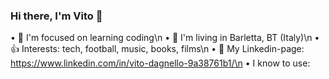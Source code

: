 ### Hi there, I'm Vito 👋

• 🎯 I'm focused on learning coding\n
• 🏡 I'm living in Barletta, BT (Italy)\n
• 👍 Interests: tech, football, music, books, films\n
• 🔗 My Linkedin-page: https://www.linkedin.com/in/vito-dagnello-9a38761b1/\n
• I know to use:
